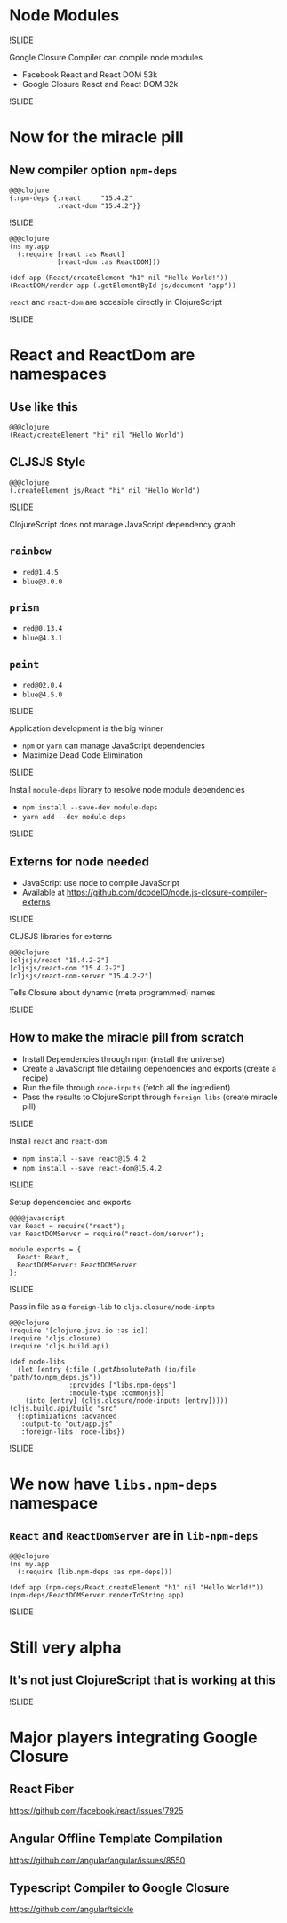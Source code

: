 # Node Modules

!SLIDE

Google Closure Compiler can compile node modules

- Facebook React and React DOM 53k
- Google Closure React and React DOM 32k

!SLIDE

# Now for the miracle pill
## New compiler option `npm-deps`

    @@@clojure
    {:npm-deps {:react     "15.4.2"
                :react-dom "15.4.2"}}

!SLIDE

    @@@clojure
    (ns my.app
      (:require [react :as React]
                [react-dom :as ReactDOM]))

    (def app (React/createElement "h1" nil "Hello World!"))
    (ReactDOM/render app (.getElementById js/document "app"))

`react` and `react-dom` are accesible directly in ClojureScript

!SLIDE

# React and ReactDom are namespaces

## Use like this

    @@@clojure
    (React/createElement "hi" nil "Hello World")

## CLJSJS Style

    @@@clojure
    (.createElement js/React "hi" nil "Hello World")

!SLIDE

ClojureScript does not manage JavaScript dependency graph

## `rainbow`

- `red@1.4.5`
- `blue@3.0.0`

## `prism`

- `red@0.13.4`
- `blue@4.3.1`

## `paint`

- `red@02.0.4`
- `blue@4.5.0`

!SLIDE


Application development is the big winner

- `npm` or `yarn` can manage JavaScript dependencies
- Maximize Dead Code Elimination

!SLIDE

Install `module-deps` library to resolve node module dependencies

- `npm install --save-dev module-deps`
- `yarn add --dev module-deps`

!SLIDE

## Externs for node needed

- JavaScript use node to compile JavaScript
- Available at https://github.com/dcodeIO/node.js-closure-compiler-externs

!SLIDE

CLJSJS libraries for externs

    @@@clojure
    [cljsjs/react "15.4.2-2"]
    [cljsjs/react-dom "15.4.2-2"]
    [cljsjs/react-dom-server "15.4.2-2"]

Tells Closure about dynamic (meta programmed) names

!SLIDE

## How to make the miracle pill from scratch
- Install Dependencies through npm (install the universe)
- Create a JavaScript file detailing dependencies and exports (create a recipe)
- Run the file through `node-inputs` (fetch all the ingredient)
- Pass the results to ClojureScript through `foreign-libs` (create miracle pill)

!SLIDE

Install `react` and `react-dom`

- `npm install --save react@15.4.2`
- `npm install --save react-dom@15.4.2`

!SLIDE

Setup dependencies and exports

    @@@@javascript
    var React = require("react");
    var ReactDOMServer = require("react-dom/server");

    module.exports = {
      React: React,
      ReactDOMServer: ReactDOMServer
    };

!SLIDE

Pass in file as a `foreign-lib` to `cljs.closure/node-inpts`

    @@@clojure
    (require '[clojure.java.io :as io])
    (require 'cljs.closure)
    (require 'cljs.build.api)

    (def node-libs
      (let [entry {:file (.getAbsolutePath (io/file "path/to/npm_deps.js"))
                   :provides ["libs.npm-deps"]
                   :module-type :commonjs}]
        (into [entry] (cljs.closure/node-inputs [entry]))))
    (cljs.build.api/build "src"
      {:optimizations :advanced
       :output-to "out/app.js"
       :foreign-libs  node-libs})

!SLIDE

# We now have `libs.npm-deps` namespace
## `React` and `ReactDomServer` are in `lib-npm-deps`

    @@@clojure
    (ns my.app
      (:require [lib.npm-deps :as npm-deps]))

    (def app (npm-deps/React.createElement "h1" nil "Hello World!"))
    (npm-deps/ReactDOMServer.renderToString app)


!SLIDE

# Still very alpha
## It's not just ClojureScript that is working at this

!SLIDE

# Major players integrating Google Closure

## React Fiber
https://github.com/facebook/react/issues/7925

## Angular Offline Template Compilation
https://github.com/angular/angular/issues/8550

## Typescript Compiler to Google Closure
https://github.com/angular/tsickle
